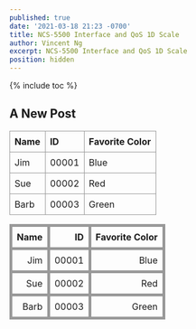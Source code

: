```yaml
---
published: true
date: '2021-03-18 21:23 -0700'
title: NCS-5500 Interface and QoS 1D Scale
author: Vincent Ng
excerpt: NCS-5500 Interface and QoS 1D Scale
position: hidden
---
```

{% include toc %}

## A New Post

<style>
 .test1 table {
  border-collapse: collapse;
 }
 .test1 table td, .test1 table th {
  border: 1px solid #999;
  padding: 0.5rem;
  text-align: left;
 }
 .test2 table td, .test2 table th {
  border: 5px solid #999;
  padding: 0.5rem;
  text-align: right;
</style>

<div class="test1">
<table>
  <thead>
    <tr>
      <th>Name</th>
      <th>ID</th>
      <th>Favorite Color</th>
    </tr>
  </thead>
  <tbody>
    <tr>
      <td>Jim</td>
      <td>00001</td>
      <td>Blue</td>
    </tr>
    <tr>
      <td>Sue</td>
      <td>00002</td>
      <td>Red</td>
    </tr>
    <tr>
      <td>Barb</td>
      <td>00003</td>
      <td>Green</td>
    </tr>
  </tbody>
</table>
</div>

<div class="test2">
<table>
  <thead>
    <tr>
      <th>Name</th>
      <th>ID</th>
      <th>Favorite Color</th>
    </tr>
  </thead>
  <tbody>
    <tr>
      <td>Jim</td>
      <td>00001</td>
      <td>Blue</td>
    </tr>
    <tr>
      <td>Sue</td>
      <td>00002</td>
      <td>Red</td>
    </tr>
    <tr>
      <td>Barb</td>
      <td>00003</td>
      <td>Green</td>
    </tr>
  </tbody>
</table>
</div>



